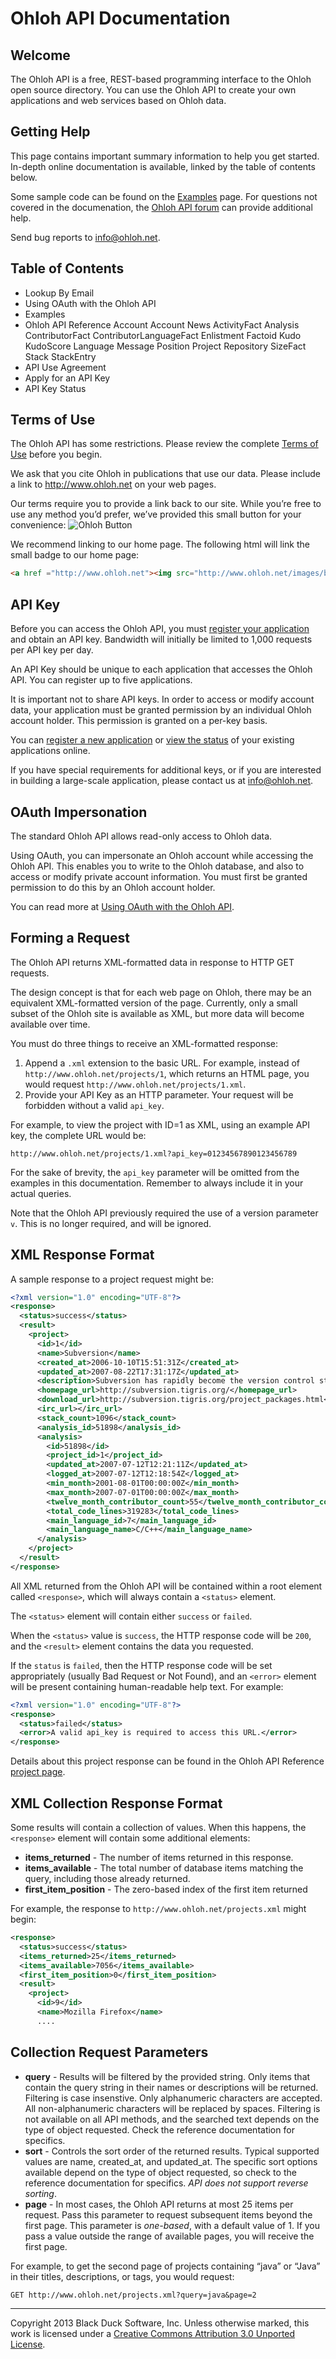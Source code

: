# Ohloh API Documentation

## Welcome

The Ohloh API is a free, REST-based programming interface to the Ohloh open source directory. You can use the Ohloh API to create your own applications and web services based on Ohloh data.

## Getting Help

This page contains important summary information to help you get started. In-depth online documentation is available, linked by the table of contents below.

Some sample code can be found on the [Examples](examples.md) page. For questions not covered in the documenation, the [Ohloh API forum](http://www.ohloh.net/forums/3492) can provide additional help.

Send bug reports to info@ohloh.net.

## Table of Contents
+ Lookup By Email
+ Using OAuth with the Ohloh API
+ Examples
+ Ohloh API Reference
    Account
    Account News
    ActivityFact
    Analysis
    ContributorFact
    ContributorLanguageFact
    Enlistment
    Factoid
    Kudo
    KudoScore
    Language
    Message
    Position
    Project
    Repository
    SizeFact
    Stack
    StackEntry
+ API Use Agreement
+ Apply for an API Key
+ API Key Status

## Terms of Use

The Ohloh API has some restrictions. Please review the complete [Terms of Use](http://meta.ohloh.net/terms-2/) before you begin.

We ask that you cite Ohloh in publications that use our data. Please include a link to http://www.ohloh.net on your web pages.

Our terms require you to provide a link back to our site. While you’re free to use any method you’d prefer, we’ve provided this small button for your convenience: ![Ohloh Button](https://www.ohloh.net/images/badges/mini.gif)

We recommend linking to our home page. The following html will link the small badge to our home page:

```html
<a href ="http://www.ohloh.net"><img src="http://www.ohloh.net/images/badges/mini.gif" width="80" height="15" /></a>
```

## API Key

Before you can access the Ohloh API, you must [register your application](https://www.ohloh.net/accounts/me/api_keys/new) and obtain an API key. Bandwidth will initially be limited to 1,000 requests per API key per day.

An API Key should be unique to each application that accesses the Ohloh API. You can register up to five applications.

It is important not to share API keys. In order to access or modify account data, your application must be granted permission by an individual Ohloh account holder. This permission is granted on a per-key basis.

You can [register a new application](https://www.ohloh.net/accounts/me/api_keys/new) or [view the status](http://www.ohloh.net/accounts/me/api_keys) of your existing applications online.

If you have special requirements for additional keys, or if you are interested in building a large-scale application, please contact us at info@ohloh.net.

## OAuth Impersonation

The standard Ohloh API allows read-only access to Ohloh data.

Using OAuth, you can impersonate an Ohloh account while accessing the Ohloh API. This enables you to write to the Ohloh database, and also to access or modify private account information. You must first be granted permission to do this by an Ohloh account holder.

You can read more at [Using OAuth with the Ohloh API](http://meta.ohloh.net/oauth/).

## Forming a Request

The Ohloh API returns XML-formatted data in response to HTTP GET requests.

The design concept is that for each web page on Ohloh, there may be an equivalent XML-formatted version of the page. Currently, only a small subset of the Ohloh site is available as XML, but more data will become available over time.

You must do three things to receive an XML-formatted response:

1. Append a `.xml` extension to the basic URL. For example, instead of `http://www.ohloh.net/projects/1`, which returns an HTML page, you would request `http://www.ohloh.net/projects/1.xml`.
2. Provide your API Key as an HTTP parameter. Your request will be forbidden without a valid `api_key`.

For example, to view the project with ID=1 as XML, using an example API key, the complete URL would be:

```
http://www.ohloh.net/projects/1.xml?api_key=01234567890123456789 
```

For the sake of brevity, the `api_key` parameter will be omitted from the examples in this documentation. Remember to always include it in your actual queries.

Note that the Ohloh API previously required the use of a version parameter `v`. This is no longer required, and will be ignored.

## XML Response Format

A sample response to a project request might be:

```xml
<?xml version="1.0" encoding="UTF-8"?>
<response>
  <status>success</status>
  <result>
    <project>
      <id>1</id>
      <name>Subversion</name>
      <created_at>2006-10-10T15:51:31Z</created_at>
      <updated_at>2007-08-22T17:31:17Z</updated_at>
      <description>Subversion has rapidly become the version control standard....</description>
      <homepage_url>http://subversion.tigris.org/</homepage_url>
      <download_url>http://subversion.tigris.org/project_packages.html</download_url>
      <irc_url></irc_url>
      <stack_count>1096</stack_count>
      <analysis_id>51898</analysis_id>
      <analysis>
        <id>51898</id>
        <project_id>1</project_id>
        <updated_at>2007-07-12T12:21:11Z</updated_at>
        <logged_at>2007-07-12T12:18:54Z</logged_at>
        <min_month>2001-08-01T00:00:00Z</min_month>
        <max_month>2007-07-01T00:00:00Z</max_month>
        <twelve_month_contributor_count>55</twelve_month_contributor_count>
        <total_code_lines>319283</total_code_lines>
        <main_language_id>7</main_language_id>
        <main_language_name>C/C++</main_language_name>
      </analysis>
    </project>
  </result>
</response>
```

All XML returned from the Ohloh API will be contained within a root element called `<response>`, which will always contain a `<status>` element.

The `<status>` element will contain either `success` or `failed`.

When the `<status>` value is `success`, the HTTP response code will be `200`, and the `<result>` element contains the data you requested.

If the `status` is `failed`, then the HTTP response code will be set appropriately (usually Bad Request or Not Found), and an `<error>` element will be present containing human-readable help text. For example:

```xml
<?xml version="1.0" encoding="UTF-8"?>
<response>
  <status>failed</status>
  <error>A valid api_key is required to access this URL.</error>
</response>
```

Details about this project response can be found in the Ohloh API Reference [project page](invalid_url).

## XML Collection Response Format

Some results will contain a collection of values. When this happens, the `<response>` element will contain some additional elements:

+ __items_returned__ - The number of items returned in this response.
+ __items_available__ - The total number of database items matching the query, including those already returned.
+ __first_item_position__ - The zero-based index of the first item returned

For example, the response to `http://www.ohloh.net/projects.xml` might begin:

```xml
<response>
  <status>success</status>
  <items_returned>25</items_returned>
  <items_available>7056</items_available>
  <first_item_position>0</first_item_position>
  <result>
    <project>
      <id>9</id>
      <name>Mozilla Firefox</name>
      ....
```

## Collection Request Parameters

+ __query__ - Results will be filtered by the provided string. Only items that contain the query string in their names or descriptions will be returned. Filtering is case insenstive. Only alphanumeric characters are accepted. All non-alphanumeric characters will be replaced by spaces. Filtering is not available on all API methods, and the searched text depends on the type of object requested. Check the reference documentation for specifics.
+ __sort__ - Controls the sort order of the returned results. Typical supported values are name, created_at, and updated_at. The specific sort options available depend on the type of object requested, so check to the reference documentation for specifics. _API does not support reverse sorting_.
+ __page__ - In most cases, the Ohloh API returns at most 25 items per request. Pass this parameter to request subsequent items beyond the first page. This parameter is _one-based_, with a default value of 1. If you pass a value outside the range of available pages, you will receive the first page.

For example, to get the second page of projects containing “java” or “Java” in their titles, descriptions, or tags, you would request:

```
GET http://www.ohloh.net/projects.xml?query=java&page=2 
```

- - -
Copyright 2013 Black Duck Software, Inc. Unless otherwise marked, this work is licensed under a [Creative Commons Attribution 3.0 Unported License](http://creativecommons.org/licenses/by/3.0/).
